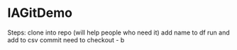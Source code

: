 # IAGitDemo

Steps: 
clone into repo (will help people who need it)
add name to df
run and add to csv
commit
need to checkout - b
